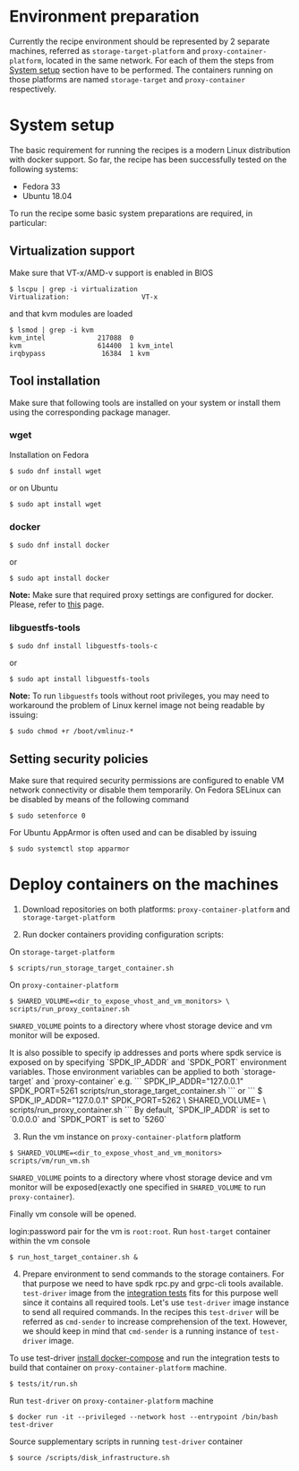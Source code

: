 # Environment preparation
Currently the recipe environment should be represented by 2 separate machines,
referred  as `storage-target-platform` and `proxy-container-platform`,
located in the same network. For each of them the steps from
[System setup](#system-setup) section have to be performed.
The containers running on those platforms are named `storage-target` and
`proxy-container` respectively.

# System setup
The basic requirement for running the recipes is a modern Linux distribution
with docker support.
So far, the recipe has been successfully tested on the following systems:
- Fedora 33
- Ubuntu 18.04

To run the recipe some basic system preparations are required, in particular:

## Virtualization support
Make sure that VT-x/AMD-v support is enabled in BIOS
```
$ lscpu | grep -i virtualization
Virtualization:                  VT-x
```
and that kvm modules are loaded
```
$ lsmod | grep -i kvm
kvm_intel             217088  0
kvm                   614400  1 kvm_intel
irqbypass              16384  1 kvm
```

## Tool installation
Make sure that following tools are installed on your system or install them
using the corresponding package manager.

### wget
Installation on Fedora
```
$ sudo dnf install wget
```
or on Ubuntu
```
$ sudo apt install wget
```

### docker
```
$ sudo dnf install docker
```
or
```
$ sudo apt install docker
```
**Note:**
Make sure that required proxy settings are configured for docker.
Please, refer to [this](https://docs.docker.com/config/daemon/systemd/#httphttps-proxy)
page.

### libguestfs-tools
```
$ sudo dnf install libguestfs-tools-c
```
or
```
$ sudo apt install libguestfs-tools
```

**Note:**
To run `libguestfs` tools without root privileges, you may need to workaround
the problem of
Linux kernel image not being readable by issuing:
```
$ sudo chmod +r /boot/vmlinuz-*
```

## Setting security policies
Make sure that required security permissions are configured to enable VM network
connectivity or disable them temporarily.
On Fedora SELinux can be disabled by means of the following command
```
$ sudo setenforce 0
```
For Ubuntu AppArmor is often used and can be disabled by issuing
```
$ sudo systemctl stop apparmor
```

# Deploy containers on the machines

1. Download repositories on both platforms: `proxy-container-platform` and
`storage-target-platform`

2. Run docker containers providing configuration scripts:

On `storage-target-platform`
```
$ scripts/run_storage_target_container.sh
```

On `proxy-container-platform`
```
$ SHARED_VOLUME=<dir_to_expose_vhost_and_vm_monitors> \
scripts/run_proxy_container.sh
```

`SHARED_VOLUME` points to a directory where vhost storage device and vm monitor
will be exposed.

<a name="non-default-port">
It is also possible to specify ip addresses and ports where spdk service is
exposed on by specifying `SPDK_IP_ADDR` and `SPDK_PORT` environment variables.
Those environment variables can be applied to both `storage-target` and
`proxy-container`
e.g.
</a>
```
SPDK_IP_ADDR="127.0.0.1" SPDK_PORT=5261 scripts/run_storage_target_container.sh
```
or
```
$ SPDK_IP_ADDR="127.0.0.1" SPDK_PORT=5262 \
SHARED_VOLUME=<dir_to_expose_vhost_and_vm_monitors> \
scripts/run_proxy_container.sh
```
By default, `SPDK_IP_ADDR` is set to `0.0.0.0` and `SPDK_PORT` is set to `5260`

3. Run the vm instance on `proxy-container-platform` platform
```
$ SHARED_VOLUME=<dir_to_expose_vhost_and_vm_monitors> scripts/vm/run_vm.sh
```

`SHARED_VOLUME` points to a directory where vhost storage device and vm monitor
will be exposed(exactly one specified in `SHARED_VOLUME` to run
`proxy-container`).

<a name="vm-console">
Finally vm console will be opened.
</a>

login:password pair for the vm is `root:root`.
Run `host-target` container within the vm console
```
$ run_host_target_container.sh &
```

4. Prepare environment to send commands to the storage containers.
For that purpose we need to have spdk rpc.py and grpc-cli tools available.
`test-driver` image from the [integration tests](../tests/it/README.md#introduction)
fits for this purpose well since it contains all required tools.
Let's use `test-driver` image instance to send all required commands.
In the recipes this `test-driver` will be referred as `cmd-sender` to
increase comprehension of the text. However, we should keep in mind that
`cmd-sender` is a running instance of `test-driver` image.

To use test-driver [install docker-compose](../tests/it/README.md#docker-compose-setup)
and run the integration tests to build that container on `proxy-container-platform`
machine.
```
$ tests/it/run.sh
```

Run `test-driver` on `proxy-container-platform` machine
```
$ docker run -it --privileged --network host --entrypoint /bin/bash test-driver
```

Source supplementary scripts in running `test-driver` container
```
$ source /scripts/disk_infrastructure.sh
```
